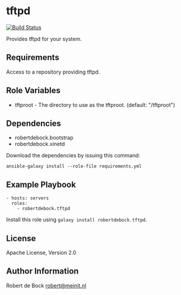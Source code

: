 tftpd
=========

[![Build Status](https://travis-ci.org/robertdebock/ansible-role-tftpd.svg?branch=master)](https://travis-ci.org/robertdebock/ansible-role-tftpd)

Provides tftpd for your system.

Requirements
------------

Access to a repository providing tftpd.

Role Variables
--------------

- tftproot - The directory to use as the tftproot. (default: "/tftproot")

Dependencies
------------

- robertdebock.bootstrap
- robertdebock.xinetd

Download the dependencies by issuing this command:
```
ansible-galaxy install --role-file requirements.yml
```

Example Playbook
----------------

```
- hosts: servers
  roles:
    - robertdebock.tftpd
```

Install this role using `galaxy install robertdebock.tftpd`.

License
-------

Apache License, Version 2.0

Author Information
------------------

Robert de Bock <robert@meinit.nl>
